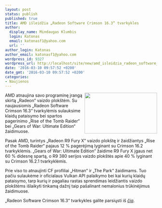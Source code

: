 ```yaml
---
layout: post
status: publish
published: true
title: AMD išleidžia „Radeon Software Crimson 16.3“ tvarkykles
author:
  display_name: Mindaugas Klumbis
  login: Katonas
  email: katonasf1@yahoo.com
  url: ''
author_login: Katonas
author_email: katonasf1@yahoo.com
wordpress_id: 9327
wordpress_url: http://localhost/site/new/amd_isleidzia_radeon_software_crimson_163_tvarkykles/
date: '2016-03-10 09:57:52 +0200'
date_gmt: '2016-03-10 09:57:52 +0200'
categories:
- Naujienos
---
```

<p>
	<img alt="" src="http://technews.lt/userfiles/2941924-riseofthetombraider_preview_event_screenshot_4.jpg" style="width: 240px; height: 135px; float: right;" />AMD atnaujina savo programinę įrangą skirtą &bdquo;Radeon&ldquo; vaizdo plok&scaron;tėm. Su naujausiomis &bdquo;Radeon Software Crimson 16.3&ldquo; tvarkylėmis sulauksime klaidų pataisymo bei spartos pagerinimo &bdquo;Rise of the Tomb Raider&ldquo; bei &bdquo;Gears of War: Ultimate Edition&ldquo; žaidimuose.</p>
<p>
	Pasak AMD, turintys &bdquo;Radeon R9 Fury X&ldquo; vaizdo plok&scaron;tę ir žaidžiantys &bdquo;Rise of the Tomb Raider&ldquo; pajaus 12 % pagerėjimą lyginant su Crimson 16.2 tvarkyklėmis. &bdquo;Gears of War: Ultimate Edition&ldquo; žaidime R9 Fury X įgaus net 60 % didesnę spartą, o R9 380 serijos vaizdo plok&scaron;tės apie 40 % lyginant su Crimson 16.2.1 tvarkyklėmis.</p>
<p>
	Prie viso to atnaujinti CF profiliai &bdquo;Hitman&ldquo; ir &bdquo;The Park&ldquo; žaidimams. Tuo pačiu sulaukėme ir oficialaus Vulkan API palaikymo bei kai kurių klaidų pataisymo, tarp kurių ir pagaliau rastas sprendimas leidžiantis vaizdo plok&scaron;tėms i&scaron;laikyti tinkamą dažnį taip pa&scaron;alinant nemalonius trūkinėjimus žaidimuose.</p>
<p>
	&bdquo;Radeon Software Crimson 16.3&ldquo; tvarkykles galite parsiųsti i&scaron; <em><a href="http://support.amd.com/en-us/kb-articles/Pages/AMD_Radeon_Software_Crimson_Edition_16.3.aspx">čia</a></em>.</p>
